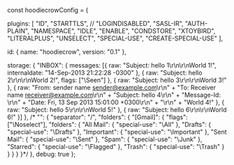 
 const hoodiecrowConfig = {

  plugins: [
    "ID",
    "STARTTLS",
    // "LOGINDISABLED",
    "SASL-IR",
    "AUTH-PLAIN",
    "NAMESPACE",
    "IDLE",
    "ENABLE",
    "CONDSTORE",
    "XTOYBIRD",
    "LITERALPLUS",
    "UNSELECT",
    "SPECIAL-USE",
    "CREATE-SPECIAL-USE"
  ],

  id: {
    name: "hoodiecrow",
    version: "0.1"
  },

  storage: {
    "INBOX": {
      messages: [{
        raw: "Subject: hello 1\r\n\r\nWorld 1!",
        internaldate: "14-Sep-2013 21:22:28 -0300"
      }, {
        raw: "Subject: hello 2\r\n\r\nWorld 2!",
        flags: ["\\Seen"]
      }, {
        raw: "Subject: hello 3\r\n\r\nWorld 3!"
      }, {
        raw: "From: sender name <sender@example.com>\r\n" +
          "To: Receiver name <receiver@example.com>\r\n" +
          "Subject: hello 4\r\n" +
          "Message-Id: <abcde>\r\n" +
          "Date: Fri, 13 Sep 2013 15:01:00 +0300\r\n" +
          "\r\n" +
          "World 4!"
      }, {
        raw: "Subject: hello 5\r\n\r\nWorld 5!"
      }, {
        raw: "Subject: hello 6\r\n\r\nWorld 6!"
      }]
    },
    /*
    "": {
      "separator": "/",
      "folders": {
        "[Gmail]": {
          "flags": ["\\Noselect"],
          "folders": {
            "All Mail": {
              "special-use": "\\All"
            },
            "Drafts": {
              "special-use": "\\Drafts"
            },
            "Important": {
              "special-use": "\\Important"
            },
            "Sent Mail": {
              "special-use": "\\Sent"
            },
            "Spam": {
              "special-use": "\\Junk"
            },
            "Starred": {
              "special-use": "\\Flagged"
            },
            "Trash": {
              "special-use": "\\Trash"
            }
          }
        }
      }
    }*/
  },
  debug: true
};
